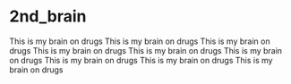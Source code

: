 # 2nd_brain

This is my brain on drugs This is my brain on drugs This is my brain on drugs
This is my brain on drugs This is my brain on drugs This is my brain on drugs
This is my brain on drugs This is my brain on drugs This is my brain on drugs

